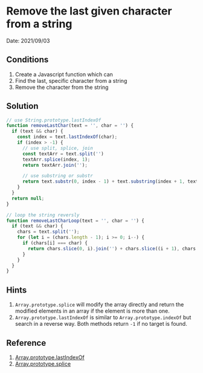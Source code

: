 # Remove the last given character from a string
Date: 2021/09/03

## Conditions
1. Create a Javascript function which can
2. Find the last, specific character from a string
3. Remove the character from the string

## Solution
```js
// use String.prototype.lastIndexOf
function removeLastChar(text = '', char = '') {
  if (text && char) {
    const index = text.lastIndexOf(char);
    if (index > -1) {
      // use split, splice, join
      const textArr = text.split('')
      textArr.splice(index, 1);
      return textArr.join('');

      // use substring or substr
      return text.substr(0, index - 1) + text.substring(index + 1, text.length);
    }
  }
  return null;
}

// loop the string reversly
function removeLastCharLoop(text = '', char = '') {
  if (text && char) {
    chars = text.split('');
    for (let i = (chars.length - 1); i >= 0; i--) {
      if (chars[i] === char) {
        return chars.slice(0, i).join('') + chars.slice((i + 1), chars.length).join('');
      }
    }
  }
}
```

## Hints
1. `Array.prototype.splice` will modify the array directly and return the modified elements in an array if the element is more than one.
2. `Array.prototype.lastIndexOf` is similar to `Array.prototype.indexOf` but search in a reverse way. Both methods return `-1` if no target is found.

## Reference
1. [Array.prototype.lastIndexOf](https://developer.mozilla.org/en-US/docs/Web/JavaScript/Reference/Global_Objects/Array/lastIndexOf)
2. [Array.prototype.splice](https://developer.mozilla.org/en-US/docs/Web/JavaScript/Reference/Global_Objects/Array/splice)